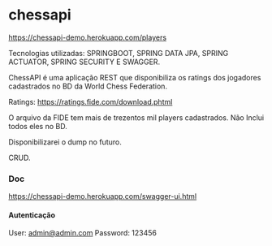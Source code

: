 # chessapi

https://chessapi-demo.herokuapp.com/players

Tecnologias utilizadas: SPRINGBOOT, SPRING DATA JPA, SPRING ACTUATOR, SPRING SECURITY E SWAGGER.

ChessAPI é uma aplicação REST que disponibiliza os ratings dos jogadores cadastrados no BD da World Chess Federation.

Ratings: https://ratings.fide.com/download.phtml

O arquivo da FIDE tem mais de trezentos mil players cadastrados. Não Inclui todos eles no BD.

Disponibilizarei o dump no futuro.

CRUD.


### Doc

https://chessapi-demo.herokuapp.com/swagger-ui.html

#### Autenticação

User: admin@admin.com
Password: 123456




